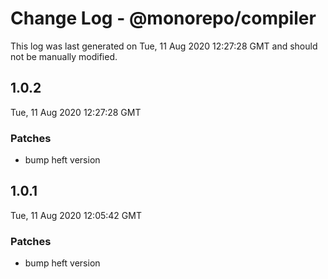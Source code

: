 # Change Log - @monorepo/compiler

This log was last generated on Tue, 11 Aug 2020 12:27:28 GMT and should not be manually modified.

## 1.0.2
Tue, 11 Aug 2020 12:27:28 GMT

### Patches

- bump heft version

## 1.0.1
Tue, 11 Aug 2020 12:05:42 GMT

### Patches

- bump heft version

